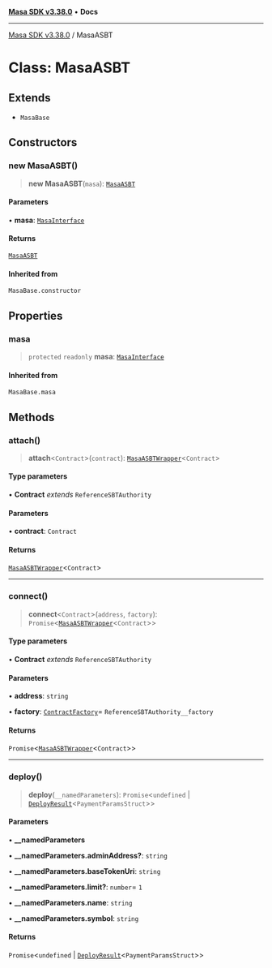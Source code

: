 [**Masa SDK v3.38.0**](../README.md) • **Docs**

***

[Masa SDK v3.38.0](../globals.md) / MasaASBT

# Class: MasaASBT

## Extends

- `MasaBase`

## Constructors

### new MasaASBT()

> **new MasaASBT**(`masa`): [`MasaASBT`](MasaASBT.md)

#### Parameters

• **masa**: [`MasaInterface`](../interfaces/MasaInterface.md)

#### Returns

[`MasaASBT`](MasaASBT.md)

#### Inherited from

`MasaBase.constructor`

## Properties

### masa

> `protected` `readonly` **masa**: [`MasaInterface`](../interfaces/MasaInterface.md)

#### Inherited from

`MasaBase.masa`

## Methods

### attach()

> **attach**\<`Contract`\>(`contract`): [`MasaASBTWrapper`](MasaASBTWrapper.md)\<`Contract`\>

#### Type parameters

• **Contract** *extends* `ReferenceSBTAuthority`

#### Parameters

• **contract**: `Contract`

#### Returns

[`MasaASBTWrapper`](MasaASBTWrapper.md)\<`Contract`\>

***

### connect()

> **connect**\<`Contract`\>(`address`, `factory`): `Promise`\<[`MasaASBTWrapper`](MasaASBTWrapper.md)\<`Contract`\>\>

#### Type parameters

• **Contract** *extends* `ReferenceSBTAuthority`

#### Parameters

• **address**: `string`

• **factory**: [`ContractFactory`](ContractFactory.md)= `ReferenceSBTAuthority__factory`

#### Returns

`Promise`\<[`MasaASBTWrapper`](MasaASBTWrapper.md)\<`Contract`\>\>

***

### deploy()

> **deploy**(`__namedParameters`): `Promise`\<`undefined` \| [`DeployResult`](../interfaces/DeployResult.md)\<`PaymentParamsStruct`\>\>

#### Parameters

• **\_\_namedParameters**

• **\_\_namedParameters.adminAddress?**: `string`

• **\_\_namedParameters.baseTokenUri**: `string`

• **\_\_namedParameters.limit?**: `number`= `1`

• **\_\_namedParameters.name**: `string`

• **\_\_namedParameters.symbol**: `string`

#### Returns

`Promise`\<`undefined` \| [`DeployResult`](../interfaces/DeployResult.md)\<`PaymentParamsStruct`\>\>
